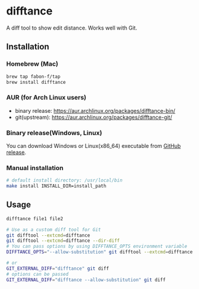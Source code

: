 # difftance

A diff tool to show edit distance. Works well with Git.

## Installation

### Homebrew (Mac)

```sh
brew tap fabon-f/tap
brew install difftance
```

### AUR (for Arch Linux users)

* binary release: https://aur.archlinux.org/packages/difftance-bin/
* git(upstream): https://aur.archlinux.org/packages/difftance-git/

### Binary release(Windows, Linux)

You can download Windows or Linux(x86_64) executable from [GitHub release](https://github.com/fabon-f/difftance/releases).

### Manual installation

```sh
# default install directory: /usr/local/bin
make install INSTALL_DIR=install_path
```

## Usage

```sh
difftance file1 file2

# Use as a custom diff tool for Git
git difftool --extcmd=difftance
git difftool --extcmd=difftance --dir-diff
# You can pass options by using DIFFTANCE_OPTS environment variable
DIFFTANCE_OPTS="--allow-substitution" git difftool --extcmd=difftance

# or
GIT_EXTERNAL_DIFF="difftance" git diff
# options can be passed
GIT_EXTERNAL_DIFF="difftance --allow-substitution" git diff
```
